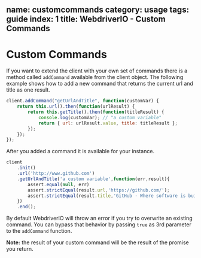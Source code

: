 name: customcommands
category: usage
tags: guide
index: 1
title: WebdriverIO - Custom Commands
---

Custom Commands
===============

If you want to extend the client with your own set of commands there is a method
called `addCommand` available from the client object. The following example shows
how to add a new command that returns the current url and title as one result.

```js
client.addCommand("getUrlAndTitle", function(customVar) {
    return this.url().then(function(urlResult) {
        return this.getTitle().then(function(titleResult) {
            console.log(customVar); // "a custom variable"
            return { url: urlResult.value, title: titleResult };
        });
    });
});
```

After you added a command it is available for your instance.

```js
client
    .init()
    .url('http://www.github.com')
    .getUrlAndTitle('a custom variable',function(err,result){
        assert.equal(null, err)
        assert.strictEqual(result.url,'https://github.com/');
        assert.strictEqual(result.title,'GitHub · Where software is built');
    })
    .end();
```

By default WebdriverIO will throw an error if you try to overwrite an existing command.
You can bypass that behavior by passing `true` as 3rd parameter to the `addCommand`
function.

**Note:** the result of your custom command will be the result of the promise you return.
